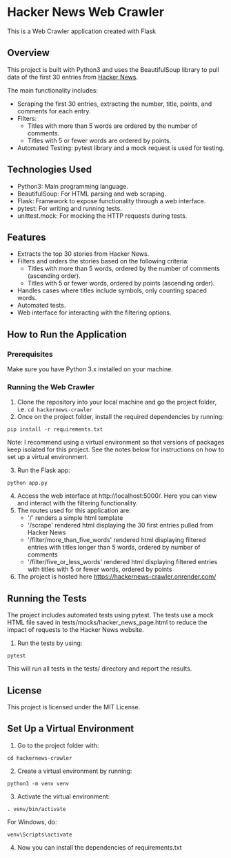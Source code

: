 # Hacker News Web Crawler
This is a Web Crawler application created with Flask

## Overview
This project is built with Python3 and uses the BeautifulSoup library to pull data of the first 30 entries from [Hacker News](https://news.ycombinator.com/). 

The main functionality includes:
- Scraping the first 30 entries, extracting the number, title, points, and comments for each entry.
- Filters:
  - Titles with more than 5 words are ordered by the number of comments.
  - Titles with 5 or fewer words are ordered by points.
- Automated Testing: pytest library and a mock request is used for testing.

## Technologies Used
- Python3: Main programming language.
- BeautifulSoup: For HTML parsing and web scraping.
- Flask: Framework to expose functionality through a web interface.
- pytest: For writing and running tests.
- unittest.mock: For mocking the HTTP requests during tests.

## Features
- Extracts the top 30 stories from Hacker News.
- Filters and orders the stories based on the following criteria:
  - Titles with more than 5 words, ordered by the number of comments (ascending order).
  - Titles with 5 or fewer words, ordered by points (ascending order).
- Handles cases where titles include symbols, only counting spaced words.
- Automated tests.
- Web interface for interacting with the filtering options.

## How to Run the Application
### Prerequisites
Make sure you have Python 3.x installed on your machine.

### Running the Web Crawler
1. Clone the repository into your local machine and go the project folder, i.e. ```cd hackernews-crawler```
2. Once on the project folder, install the required dependencies by running:
```
pip install -r requirements.txt
```
Note: I recommend using a virtual environment so that versions of packages keep isolated for this project.
See the notes below for instructions on how to set up a virtual environment.

3. Run the Flask app:
```
python app.py
```
4. Access the web interface at http://localhost:5000/. 
Here you can view and interact with the filtering functionality.
5. The routes used for this application are:
   - '/' renders a simple html template
   - '/scrape' rendered html displaying the 30 first entries pulled from Hacker News
   - '/filter/more_than_five_words' rendered html displaying filtered entries with titles longer than 5 words, ordered by number of comments
   - '/filter/five_or_less_words' rendered html displaying filtered entries with titles with 5 or fewer words, ordered by points
6. The project is hosted here https://hackernews-crawler.onrender.com/

## Running the Tests
The project includes automated tests using pytest.
The tests use a mock HTML file saved in tests/mocks/hacker_news_page.html
to reduce the impact of requests to the Hacker News website.
1. Run the tests by using:
```
pytest
```
This will run all tests in the tests/ directory and report the results.

## License
This project is licensed under the MIT License.

## Set Up a Virtual Environment
1. Go to the project folder with:
```
cd hackernews-crawler
```
2. Create a virtual environment by running:
```
python3 -m venv venv
```
3. Activate the virtual environment:
```
. venv/bin/activate
```
For Windows, do:
```
venv\Scripts\activate
```
4. Now you can install the dependencies of requirements.txt
